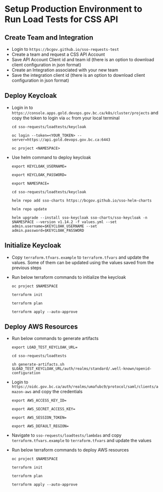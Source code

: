 # Setup Production Environment to Run Load Tests for CSS API

## Create Team and Integration

- Login to `https://bcgov.github.io/sso-requests-test`
- Create a team and request a CSS API Account
- Save API Account Client id and team id (there is an option to download client configuration in json format)
- Create an Integration associated with your new team
- Save the integration client id (there is an option to download client configuration in json format)

## Deploy Keycloak

- Login in to `https://console.apps.gold.devops.gov.bc.ca/k8s/cluster/projects` and copy the token to login via `oc` from your local terminal

  ```
  cd sso-requests/loadtests/keycloak

  oc login --token=<YOUR_TOKEN> --server=https://api.gold.devops.gov.bc.ca:6443

  oc project <NAMESPACE>
  ```

- Use helm command to deploy keycloak

  ```
  export KEYCLOAK_USERNAME=

  export KEYCLOAK_PASSWORD=

  export NAMESPACE=

  cd sso-requests/loadtests/keycloak

  helm repo add sso-charts https://bcgov.github.io/sso-helm-charts

  helm repo update

  helm upgrade --install sso-keycloak sso-charts/sso-keycloak -n $NAMESPACE --version v1.14.2 -f values.yml --set admin.username=$KEYCLOAK_USERNAME --set admin.password=$KEYCLOAK_PASSWORD
  ```

## Initialize Keycloak

- Copy `terraform.tfvars.example` to `terraform.tfvars` and update the values. Some of them can be updated using the values saved from the previous steps

- Run below terraform commands to initialize the keycloak

  ```
  oc project $NAMESPACE

  terraform init

  terraform plan

  terraform apply --auto-approve
  ```

## Deploy AWS Resources

- Run below commands to generate artifacts

  ```
  export LOAD_TEST_KEYCLOAK_URL=

  cd sso-requests/loadtests

  sh generate-artifacts.sh $LOAD_TEST_KEYCLOAK_URL/auth/realms/standard/.well-known/openid-configuration
  ```

- Login to `https://oidc.gov.bc.ca/auth/realms/umafubc9/protocol/saml/clients/amazon-aws` and copy the credentials

  ```
  export AWS_ACCESS_KEY_ID=

  export AWS_SECRET_ACCESS_KEY=

  export AWS_SESSION_TOKEN=

  export AWS_DEFAULT_REGION=
  ```

- Navigate to `sso-requests/loadtests/lambdas` and copy `terraform.tfvars.example` to `terraform.tfvars` and update the values

- Run below terraform commands to deploy AWS resources

  ```
  oc project $NAMESPACE

  terraform init

  terraform plan

  terraform apply --auto-approve
  ```
